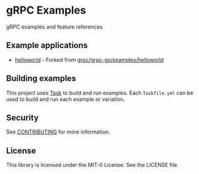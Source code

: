 # gRPC Examples

gRPC examples and feature references

## Example applications

* [helloworld](examples/helloworld/) - Forked from [grpc/grpc-go/examples/helloworld](https://github.com/grpc/grpc-go/tree/master/examples/helloworld)

## Building examples

This project uses [Task](https://taskfile.dev) to build and run examples. Each `Taskfile.yml` can be used to build and run each example or variation.

## Security

See [CONTRIBUTING](CONTRIBUTING.md#security-issue-notifications) for more information.

## License

This library is licensed under the MIT-0 License. See the LICENSE file.

